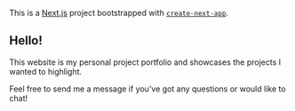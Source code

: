 This is a [Next.js](https://nextjs.org) project bootstrapped with [`create-next-app`](https://nextjs.org/docs/app/api-reference/cli/create-next-app).

## Hello!

This website is my personal project portfolio and showcases the projects I wanted to highlight.

Feel free to send me a message if you've got any questions or would like to chat!